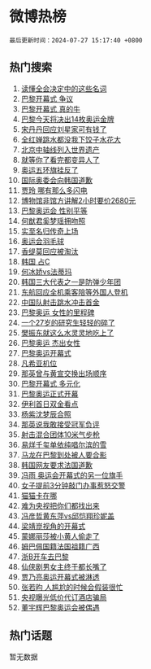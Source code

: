 # 微博热榜

`最后更新时间：2024-07-27 15:17:40 +0800`

## 热门搜索

1. [读懂全会决定中的这些名词](https://m.weibo.cn/search?containerid=100103type%3D1%26t%3D10%26q%3D%23%E8%AF%BB%E6%87%82%E5%85%A8%E4%BC%9A%E5%86%B3%E5%AE%9A%E4%B8%AD%E7%9A%84%E8%BF%99%E4%BA%9B%E5%90%8D%E8%AF%8D%23&stream_entry_id=51&isnewpage=1&extparam=seat%3D1%26stream_entry_id%3D51%26c_type%3D51%26q%3D%2523%25E8%25AF%25BB%25E6%2587%2582%25E5%2585%25A8%25E4%25BC%259A%25E5%2586%25B3%25E5%25AE%259A%25E4%25B8%25AD%25E7%259A%2584%25E8%25BF%2599%25E4%25BA%259B%25E5%2590%258D%25E8%25AF%258D%2523%26cate%3D10103%26dgr%3D0%26pos%3D0%26filter_type%3Drealtimehot%26display_time%3D1722064658%26pre_seqid%3D1722064658771014502163)
1. [巴黎开幕式 争议](https://m.weibo.cn/search?containerid=100103type%3D1%26t%3D10%26q%3D%E5%B7%B4%E9%BB%8E%E5%BC%80%E5%B9%95%E5%BC%8F+%E4%BA%89%E8%AE%AE&stream_entry_id=31&isnewpage=1&extparam=seat%3D1%26stream_entry_id%3D31%26flag%3D16%26pos%3D0%26lcate%3D5001%26c_type%3D31%26realpos%3D1%26band_rank%3D1%26cate%3D5001%26q%3D%25E5%25B7%25B4%25E9%25BB%258E%25E5%25BC%2580%25E5%25B9%2595%25E5%25BC%258F%2520%25E4%25BA%2589%25E8%25AE%25AE%26dgr%3D0%26filter_type%3Drealtimehot%26display_time%3D1722064658%26pre_seqid%3D1722064658771014502163)
1. [巴黎开幕式 真的牛](https://m.weibo.cn/search?containerid=100103type%3D1%26t%3D10%26q%3D%E5%B7%B4%E9%BB%8E%E5%BC%80%E5%B9%95%E5%BC%8F+%E7%9C%9F%E7%9A%84%E7%89%9B&stream_entry_id=31&isnewpage=1&extparam=seat%3D1%26stream_entry_id%3D31%26flag%3D16%26pos%3D1%26lcate%3D5001%26c_type%3D31%26realpos%3D2%26band_rank%3D2%26cate%3D5001%26q%3D%25E5%25B7%25B4%25E9%25BB%258E%25E5%25BC%2580%25E5%25B9%2595%25E5%25BC%258F%2520%25E7%259C%259F%25E7%259A%2584%25E7%2589%259B%26dgr%3D0%26filter_type%3Drealtimehot%26display_time%3D1722064658%26pre_seqid%3D1722064658771014502163)
1. [巴黎今天将决出14枚奥运金牌](https://m.weibo.cn/search?containerid=100103type%3D1%26t%3D10%26q%3D%23%E5%B7%B4%E9%BB%8E%E4%BB%8A%E5%A4%A9%E5%B0%86%E5%86%B3%E5%87%BA14%E6%9E%9A%E5%A5%A5%E8%BF%90%E9%87%91%E7%89%8C%23&stream_entry_id=31&isnewpage=1&extparam=seat%3D1%26stream_entry_id%3D31%26flag%3D0%26pos%3D2%26lcate%3D5001%26c_type%3D31%26realpos%3D3%26band_rank%3D3%26cate%3D5001%26q%3D%2523%25E5%25B7%25B4%25E9%25BB%258E%25E4%25BB%258A%25E5%25A4%25A9%25E5%25B0%2586%25E5%2586%25B3%25E5%2587%25BA14%25E6%259E%259A%25E5%25A5%25A5%25E8%25BF%2590%25E9%2587%2591%25E7%2589%258C%2523%26dgr%3D0%26filter_type%3Drealtimehot%26display_time%3D1722064658%26pre_seqid%3D1722064658771014502163)
1. [宋丹丹回应刘星家可有钱了](https://m.weibo.cn/search?containerid=100103type%3D1%26t%3D10%26q%3D%23%E5%AE%8B%E4%B8%B9%E4%B8%B9%E5%9B%9E%E5%BA%94%E5%88%98%E6%98%9F%E5%AE%B6%E5%8F%AF%E6%9C%89%E9%92%B1%E4%BA%86%23&stream_entry_id=31&isnewpage=1&extparam=seat%3D1%26stream_entry_id%3D31%26flag%3D1%26pos%3D3%26lcate%3D5001%26c_type%3D31%26realpos%3D4%26band_rank%3D4%26cate%3D5001%26q%3D%2523%25E5%25AE%258B%25E4%25B8%25B9%25E4%25B8%25B9%25E5%259B%259E%25E5%25BA%2594%25E5%2588%2598%25E6%2598%259F%25E5%25AE%25B6%25E5%258F%25AF%25E6%259C%2589%25E9%2592%25B1%25E4%25BA%2586%2523%26dgr%3D0%26filter_type%3Drealtimehot%26display_time%3D1722064658%26pre_seqid%3D1722064658771014502163)
1. [全红婵跳水都没我下饺子水花大](https://m.weibo.cn/search?containerid=100103type%3D1%26t%3D10%26q%3D%23%E5%85%A8%E7%BA%A2%E5%A9%B5%E8%B7%B3%E6%B0%B4%E9%83%BD%E6%B2%A1%E6%88%91%E4%B8%8B%E9%A5%BA%E5%AD%90%E6%B0%B4%E8%8A%B1%E5%A4%A7%23&stream_entry_id=31&isnewpage=1&extparam=seat%3D1%26stream_entry_id%3D31%26flag%3D2%26pos%3D4%26lcate%3D5001%26c_type%3D31%26realpos%3D5%26band_rank%3D5%26cate%3D5001%26q%3D%2523%25E5%2585%25A8%25E7%25BA%25A2%25E5%25A9%25B5%25E8%25B7%25B3%25E6%25B0%25B4%25E9%2583%25BD%25E6%25B2%25A1%25E6%2588%2591%25E4%25B8%258B%25E9%25A5%25BA%25E5%25AD%2590%25E6%25B0%25B4%25E8%258A%25B1%25E5%25A4%25A7%2523%26dgr%3D0%26filter_type%3Drealtimehot%26display_time%3D1722064658%26pre_seqid%3D1722064658771014502163)
1. [北京中轴线列入世界遗产](https://m.weibo.cn/search?containerid=100103type%3D1%26t%3D10%26q%3D%23%E5%8C%97%E4%BA%AC%E4%B8%AD%E8%BD%B4%E7%BA%BF%E5%88%97%E5%85%A5%E4%B8%96%E7%95%8C%E9%81%97%E4%BA%A7%23&stream_entry_id=31&isnewpage=1&extparam=seat%3D1%26stream_entry_id%3D31%26flag%3D1%26pos%3D5%26lcate%3D5001%26c_type%3D31%26realpos%3D6%26band_rank%3D6%26cate%3D5001%26q%3D%2523%25E5%258C%2597%25E4%25BA%25AC%25E4%25B8%25AD%25E8%25BD%25B4%25E7%25BA%25BF%25E5%2588%2597%25E5%2585%25A5%25E4%25B8%2596%25E7%2595%258C%25E9%2581%2597%25E4%25BA%25A7%2523%26dgr%3D0%26filter_type%3Drealtimehot%26display_time%3D1722064658%26pre_seqid%3D1722064658771014502163)
1. [就等你了看完都变异人了](https://m.weibo.cn/search?containerid=100103type%3D1%26t%3D10%26q%3D%23%E5%B0%B1%E7%AD%89%E4%BD%A0%E4%BA%86%E7%9C%8B%E5%AE%8C%E9%83%BD%E5%8F%98%E5%BC%82%E4%BA%BA%E4%BA%86%23&stream_entry_id=31&isnewpage=1&extparam=seat%3D1%26adid%3D246996%26band_rank%3D7%26is_ad_pos%3D1%26pos%3D6%26topic_ad%3D1%26c_type%3D31%26stream_entry_id%3D31%26lcate%3D5001%26cate%3D5001%26dgr%3D0%26q%3D%2523%25E5%25B0%25B1%25E7%25AD%2589%25E4%25BD%25A0%25E4%25BA%2586%25E7%259C%258B%25E5%25AE%258C%25E9%2583%25BD%25E5%258F%2598%25E5%25BC%2582%25E4%25BA%25BA%25E4%25BA%2586%2523%26filter_type%3Drealtimehot%26display_time%3D1722064658%26pre_seqid%3D1722064658771014502163)
1. [奥运五环旗挂反了](https://m.weibo.cn/search?containerid=100103type%3D1%26t%3D10%26q%3D%E5%A5%A5%E8%BF%90%E4%BA%94%E7%8E%AF%E6%97%97%E6%8C%82%E5%8F%8D%E4%BA%86&stream_entry_id=31&isnewpage=1&extparam=seat%3D1%26stream_entry_id%3D31%26flag%3D2%26pos%3D7%26lcate%3D5001%26c_type%3D31%26realpos%3D7%26band_rank%3D7%26cate%3D5001%26q%3D%25E5%25A5%25A5%25E8%25BF%2590%25E4%25BA%2594%25E7%258E%25AF%25E6%2597%2597%25E6%258C%2582%25E5%258F%258D%25E4%25BA%2586%26dgr%3D0%26filter_type%3Drealtimehot%26display_time%3D1722064658%26pre_seqid%3D1722064658771014502163)
1. [国际奥委会向韩国道歉](https://m.weibo.cn/search?containerid=100103type%3D1%26t%3D10%26q%3D%23%E5%9B%BD%E9%99%85%E5%A5%A5%E5%A7%94%E4%BC%9A%E5%90%91%E9%9F%A9%E5%9B%BD%E9%81%93%E6%AD%89%23&stream_entry_id=31&isnewpage=1&extparam=seat%3D1%26stream_entry_id%3D31%26flag%3D2%26pos%3D8%26lcate%3D5001%26c_type%3D31%26realpos%3D8%26band_rank%3D8%26cate%3D5001%26q%3D%2523%25E5%259B%25BD%25E9%2599%2585%25E5%25A5%25A5%25E5%25A7%2594%25E4%25BC%259A%25E5%2590%2591%25E9%259F%25A9%25E5%259B%25BD%25E9%2581%2593%25E6%25AD%2589%2523%26dgr%3D0%26filter_type%3Drealtimehot%26display_time%3D1722064658%26pre_seqid%3D1722064658771014502163)
1. [贾玲 哪有那么多闪电](https://m.weibo.cn/search?containerid=100103type%3D1%26t%3D10%26q%3D%E8%B4%BE%E7%8E%B2+%E5%93%AA%E6%9C%89%E9%82%A3%E4%B9%88%E5%A4%9A%E9%97%AA%E7%94%B5&stream_entry_id=31&isnewpage=1&extparam=seat%3D1%26stream_entry_id%3D31%26flag%3D0%26pos%3D9%26lcate%3D5001%26c_type%3D31%26realpos%3D9%26band_rank%3D9%26cate%3D5001%26q%3D%25E8%25B4%25BE%25E7%258E%25B2%2520%25E5%2593%25AA%25E6%259C%2589%25E9%2582%25A3%25E4%25B9%2588%25E5%25A4%259A%25E9%2597%25AA%25E7%2594%25B5%26dgr%3D0%26filter_type%3Drealtimehot%26display_time%3D1722064658%26pre_seqid%3D1722064658771014502163)
1. [博物馆非馆方讲解2小时要价2680元](https://m.weibo.cn/search?containerid=100103type%3D1%26t%3D10%26q%3D%23%E5%8D%9A%E7%89%A9%E9%A6%86%E9%9D%9E%E9%A6%86%E6%96%B9%E8%AE%B2%E8%A7%A32%E5%B0%8F%E6%97%B6%E8%A6%81%E4%BB%B72680%E5%85%83%23&stream_entry_id=31&isnewpage=1&extparam=seat%3D1%26stream_entry_id%3D31%26flag%3D1%26pos%3D10%26lcate%3D5001%26c_type%3D31%26realpos%3D10%26band_rank%3D10%26cate%3D5001%26q%3D%2523%25E5%258D%259A%25E7%2589%25A9%25E9%25A6%2586%25E9%259D%259E%25E9%25A6%2586%25E6%2596%25B9%25E8%25AE%25B2%25E8%25A7%25A32%25E5%25B0%258F%25E6%2597%25B6%25E8%25A6%2581%25E4%25BB%25B72680%25E5%2585%2583%2523%26dgr%3D0%26filter_type%3Drealtimehot%26display_time%3D1722064658%26pre_seqid%3D1722064658771014502163)
1. [巴黎奥运会 性别平等](https://m.weibo.cn/search?containerid=100103type%3D1%26t%3D10%26q%3D%E5%B7%B4%E9%BB%8E%E5%A5%A5%E8%BF%90%E4%BC%9A+%E6%80%A7%E5%88%AB%E5%B9%B3%E7%AD%89&stream_entry_id=31&isnewpage=1&extparam=seat%3D1%26stream_entry_id%3D31%26flag%3D2%26pos%3D11%26lcate%3D5001%26c_type%3D31%26realpos%3D11%26band_rank%3D11%26cate%3D5001%26q%3D%25E5%25B7%25B4%25E9%25BB%258E%25E5%25A5%25A5%25E8%25BF%2590%25E4%25BC%259A%2520%25E6%2580%25A7%25E5%2588%25AB%25E5%25B9%25B3%25E7%25AD%2589%26dgr%3D0%26filter_type%3Drealtimehot%26display_time%3D1722064658%26pre_seqid%3D1722064658771014502163)
1. [何猷君奚梦瑶拥吻照](https://m.weibo.cn/search?containerid=100103type%3D1%26t%3D10%26q%3D%23%E4%BD%95%E7%8C%B7%E5%90%9B%E5%A5%9A%E6%A2%A6%E7%91%B6%E6%8B%A5%E5%90%BB%E7%85%A7%23&stream_entry_id=31&isnewpage=1&extparam=seat%3D1%26stream_entry_id%3D31%26flag%3D1%26pos%3D12%26lcate%3D5001%26c_type%3D31%26realpos%3D12%26band_rank%3D12%26cate%3D5001%26q%3D%2523%25E4%25BD%2595%25E7%258C%25B7%25E5%2590%259B%25E5%25A5%259A%25E6%25A2%25A6%25E7%2591%25B6%25E6%258B%25A5%25E5%2590%25BB%25E7%2585%25A7%2523%26dgr%3D0%26filter_type%3Drealtimehot%26display_time%3D1722064658%26pre_seqid%3D1722064658771014502163)
1. [实至名归传奇上场](https://m.weibo.cn/search?containerid=100103type%3D1%26t%3D10%26q%3D%23%E5%AE%9E%E8%87%B3%E5%90%8D%E5%BD%92%E4%BC%A0%E5%A5%87%E4%B8%8A%E5%9C%BA%23&stream_entry_id=31&isnewpage=1&extparam=seat%3D1%26adid%3D248136%26flag%3D0%26pos%3D13%26lcate%3D5001%26realpos%3D13%26c_type%3D31%26band_rank%3D13%26dgr%3D0%26cate%3D5001%26q%3D%2523%25E5%25AE%259E%25E8%2587%25B3%25E5%2590%258D%25E5%25BD%2592%25E4%25BC%25A0%25E5%25A5%2587%25E4%25B8%258A%25E5%259C%25BA%2523%26filter_type%3Drealtimehot%26stream_entry_id%3D31%26display_time%3D1722064658%26pre_seqid%3D1722064658771014502163)
1. [奥运会羽毛球](https://m.weibo.cn/search?containerid=100103type%3D1%26t%3D10%26q%3D%23%E5%A5%A5%E8%BF%90%E4%BC%9A%E7%BE%BD%E6%AF%9B%E7%90%83%23&stream_entry_id=31&isnewpage=1&extparam=seat%3D1%26stream_entry_id%3D31%26flag%3D1%26pos%3D14%26lcate%3D5001%26c_type%3D31%26realpos%3D14%26band_rank%3D14%26cate%3D5001%26q%3D%2523%25E5%25A5%25A5%25E8%25BF%2590%25E4%25BC%259A%25E7%25BE%25BD%25E6%25AF%259B%25E7%2590%2583%2523%26dgr%3D0%26filter_type%3Drealtimehot%26display_time%3D1722064658%26pre_seqid%3D1722064658771014502163)
1. [香缇莫回应被淘汰](https://m.weibo.cn/search?containerid=100103type%3D1%26t%3D10%26q%3D%23%E9%A6%99%E7%BC%87%E8%8E%AB%E5%9B%9E%E5%BA%94%E8%A2%AB%E6%B7%98%E6%B1%B0%23&stream_entry_id=31&isnewpage=1&extparam=seat%3D1%26stream_entry_id%3D31%26flag%3D1%26pos%3D15%26lcate%3D5001%26c_type%3D31%26realpos%3D15%26band_rank%3D15%26cate%3D5001%26q%3D%2523%25E9%25A6%2599%25E7%25BC%2587%25E8%258E%25AB%25E5%259B%259E%25E5%25BA%2594%25E8%25A2%25AB%25E6%25B7%2598%25E6%25B1%25B0%2523%26dgr%3D0%26filter_type%3Drealtimehot%26display_time%3D1722064658%26pre_seqid%3D1722064658771014502163)
1. [韩国 占C](https://m.weibo.cn/search?containerid=100103type%3D1%26t%3D10%26q%3D%E9%9F%A9%E5%9B%BD+%E5%8D%A0C&stream_entry_id=31&isnewpage=1&extparam=seat%3D1%26stream_entry_id%3D31%26flag%3D0%26pos%3D16%26lcate%3D5001%26c_type%3D31%26realpos%3D16%26band_rank%3D16%26cate%3D5001%26q%3D%25E9%259F%25A9%25E5%259B%25BD%2520%25E5%258D%25A0C%26dgr%3D0%26filter_type%3Drealtimehot%26display_time%3D1722064658%26pre_seqid%3D1722064658771014502163)
1. [何冰娇vs法蒂玛](https://m.weibo.cn/search?containerid=100103type%3D1%26t%3D10%26q%3D%23%E4%BD%95%E5%86%B0%E5%A8%87vs%E6%B3%95%E8%92%82%E7%8E%9B%23&stream_entry_id=31&isnewpage=1&extparam=seat%3D1%26stream_entry_id%3D31%26flag%3D1%26pos%3D17%26lcate%3D5001%26c_type%3D31%26realpos%3D17%26band_rank%3D17%26cate%3D5001%26q%3D%2523%25E4%25BD%2595%25E5%2586%25B0%25E5%25A8%2587vs%25E6%25B3%2595%25E8%2592%2582%25E7%258E%259B%2523%26dgr%3D0%26filter_type%3Drealtimehot%26display_time%3D1722064658%26pre_seqid%3D1722064658771014502163)
1. [韩国三大代表之一是防弹少年团](https://m.weibo.cn/search?containerid=100103type%3D1%26t%3D10%26q%3D%23%E9%9F%A9%E5%9B%BD%E4%B8%89%E5%A4%A7%E4%BB%A3%E8%A1%A8%E4%B9%8B%E4%B8%80%E6%98%AF%E9%98%B2%E5%BC%B9%E5%B0%91%E5%B9%B4%E5%9B%A2%23&stream_entry_id=31&isnewpage=1&extparam=seat%3D1%26stream_entry_id%3D31%26flag%3D0%26pos%3D18%26lcate%3D5001%26c_type%3D31%26realpos%3D18%26band_rank%3D18%26cate%3D5001%26q%3D%2523%25E9%259F%25A9%25E5%259B%25BD%25E4%25B8%2589%25E5%25A4%25A7%25E4%25BB%25A3%25E8%25A1%25A8%25E4%25B9%258B%25E4%25B8%2580%25E6%2598%25AF%25E9%2598%25B2%25E5%25BC%25B9%25E5%25B0%2591%25E5%25B9%25B4%25E5%259B%25A2%2523%26dgr%3D0%26filter_type%3Drealtimehot%26display_time%3D1722064658%26pre_seqid%3D1722064658771014502163)
1. [东航回应全机乘客陪等外国人登机](https://m.weibo.cn/search?containerid=100103type%3D1%26t%3D10%26q%3D%23%E4%B8%9C%E8%88%AA%E5%9B%9E%E5%BA%94%E5%85%A8%E6%9C%BA%E4%B9%98%E5%AE%A2%E9%99%AA%E7%AD%89%E5%A4%96%E5%9B%BD%E4%BA%BA%E7%99%BB%E6%9C%BA%23&stream_entry_id=31&isnewpage=1&extparam=seat%3D1%26stream_entry_id%3D31%26flag%3D1%26pos%3D19%26lcate%3D5001%26c_type%3D31%26realpos%3D19%26band_rank%3D19%26cate%3D5001%26q%3D%2523%25E4%25B8%259C%25E8%2588%25AA%25E5%259B%259E%25E5%25BA%2594%25E5%2585%25A8%25E6%259C%25BA%25E4%25B9%2598%25E5%25AE%25A2%25E9%2599%25AA%25E7%25AD%2589%25E5%25A4%2596%25E5%259B%25BD%25E4%25BA%25BA%25E7%2599%25BB%25E6%259C%25BA%2523%26dgr%3D0%26filter_type%3Drealtimehot%26display_time%3D1722064658%26pre_seqid%3D1722064658771014502163)
1. [中国队射击跳水冲击首金](https://m.weibo.cn/search?containerid=100103type%3D1%26t%3D10%26q%3D%23%E4%B8%AD%E5%9B%BD%E9%98%9F%E5%B0%84%E5%87%BB%E8%B7%B3%E6%B0%B4%E5%86%B2%E5%87%BB%E9%A6%96%E9%87%91%23&stream_entry_id=31&isnewpage=1&extparam=seat%3D1%26stream_entry_id%3D31%26flag%3D0%26pos%3D20%26lcate%3D5001%26c_type%3D31%26realpos%3D20%26band_rank%3D20%26cate%3D5001%26q%3D%2523%25E4%25B8%25AD%25E5%259B%25BD%25E9%2598%259F%25E5%25B0%2584%25E5%2587%25BB%25E8%25B7%25B3%25E6%25B0%25B4%25E5%2586%25B2%25E5%2587%25BB%25E9%25A6%2596%25E9%2587%2591%2523%26dgr%3D0%26filter_type%3Drealtimehot%26display_time%3D1722064658%26pre_seqid%3D1722064658771014502163)
1. [巴黎奥运 女性的里程碑](https://m.weibo.cn/search?containerid=100103type%3D1%26t%3D10%26q%3D%E5%B7%B4%E9%BB%8E%E5%A5%A5%E8%BF%90+%E5%A5%B3%E6%80%A7%E7%9A%84%E9%87%8C%E7%A8%8B%E7%A2%91&stream_entry_id=31&isnewpage=1&extparam=seat%3D1%26stream_entry_id%3D31%26flag%3D0%26pos%3D21%26lcate%3D5001%26c_type%3D31%26realpos%3D21%26band_rank%3D21%26cate%3D5001%26q%3D%25E5%25B7%25B4%25E9%25BB%258E%25E5%25A5%25A5%25E8%25BF%2590%2520%25E5%25A5%25B3%25E6%2580%25A7%25E7%259A%2584%25E9%2587%258C%25E7%25A8%258B%25E7%25A2%2591%26dgr%3D0%26filter_type%3Drealtimehot%26display_time%3D1722064658%26pre_seqid%3D1722064658771014502163)
1. [一个27岁的研究生轻轻的碎了](https://m.weibo.cn/search?containerid=100103type%3D1%26t%3D10%26q%3D%23%E4%B8%80%E4%B8%AA27%E5%B2%81%E7%9A%84%E7%A0%94%E7%A9%B6%E7%94%9F%E8%BD%BB%E8%BD%BB%E7%9A%84%E7%A2%8E%E4%BA%86%23&stream_entry_id=31&isnewpage=1&extparam=seat%3D1%26stream_entry_id%3D31%26flag%3D0%26pos%3D22%26lcate%3D5001%26c_type%3D31%26realpos%3D22%26band_rank%3D22%26cate%3D5001%26q%3D%2523%25E4%25B8%2580%25E4%25B8%25AA27%25E5%25B2%2581%25E7%259A%2584%25E7%25A0%2594%25E7%25A9%25B6%25E7%2594%259F%25E8%25BD%25BB%25E8%25BD%25BB%25E7%259A%2584%25E7%25A2%258E%25E4%25BA%2586%2523%26dgr%3D0%26filter_type%3Drealtimehot%26display_time%3D1722064658%26pre_seqid%3D1722064658771014502163)
1. [樊振东就这么水灵灵地吃上了](https://m.weibo.cn/search?containerid=100103type%3D1%26t%3D10%26q%3D%E6%A8%8A%E6%8C%AF%E4%B8%9C%E5%B0%B1%E8%BF%99%E4%B9%88%E6%B0%B4%E7%81%B5%E7%81%B5%E5%9C%B0%E5%90%83%E4%B8%8A%E4%BA%86&stream_entry_id=31&isnewpage=1&extparam=seat%3D1%26stream_entry_id%3D31%26flag%3D0%26pos%3D23%26lcate%3D5001%26c_type%3D31%26realpos%3D23%26band_rank%3D23%26cate%3D5001%26q%3D%25E6%25A8%258A%25E6%258C%25AF%25E4%25B8%259C%25E5%25B0%25B1%25E8%25BF%2599%25E4%25B9%2588%25E6%25B0%25B4%25E7%2581%25B5%25E7%2581%25B5%25E5%259C%25B0%25E5%2590%2583%25E4%25B8%258A%25E4%25BA%2586%26dgr%3D0%26filter_type%3Drealtimehot%26display_time%3D1722064658%26pre_seqid%3D1722064658771014502163)
1. [巴黎奥运 杰出女性](https://m.weibo.cn/search?containerid=100103type%3D1%26t%3D10%26q%3D%E5%B7%B4%E9%BB%8E%E5%A5%A5%E8%BF%90+%E6%9D%B0%E5%87%BA%E5%A5%B3%E6%80%A7&stream_entry_id=31&isnewpage=1&extparam=seat%3D1%26stream_entry_id%3D31%26flag%3D0%26pos%3D24%26lcate%3D5001%26c_type%3D31%26realpos%3D24%26band_rank%3D24%26cate%3D5001%26q%3D%25E5%25B7%25B4%25E9%25BB%258E%25E5%25A5%25A5%25E8%25BF%2590%2520%25E6%259D%25B0%25E5%2587%25BA%25E5%25A5%25B3%25E6%2580%25A7%26dgr%3D0%26filter_type%3Drealtimehot%26display_time%3D1722064658%26pre_seqid%3D1722064658771014502163)
1. [巴黎奥运开幕式](https://m.weibo.cn/search?containerid=100103type%3D1%26t%3D10%26q%3D%E5%B7%B4%E9%BB%8E%E5%A5%A5%E8%BF%90%E5%BC%80%E5%B9%95%E5%BC%8F&stream_entry_id=31&isnewpage=1&extparam=seat%3D1%26stream_entry_id%3D31%26flag%3D0%26pos%3D25%26lcate%3D5001%26c_type%3D31%26realpos%3D25%26band_rank%3D25%26cate%3D5001%26q%3D%25E5%25B7%25B4%25E9%25BB%258E%25E5%25A5%25A5%25E8%25BF%2590%25E5%25BC%2580%25E5%25B9%2595%25E5%25BC%258F%26dgr%3D0%26filter_type%3Drealtimehot%26display_time%3D1722064658%26pre_seqid%3D1722064658771014502163)
1. [凡希亚机位](https://m.weibo.cn/search?containerid=100103type%3D1%26t%3D10%26q%3D%23%E5%87%A1%E5%B8%8C%E4%BA%9A%E6%9C%BA%E4%BD%8D%23&stream_entry_id=31&isnewpage=1&extparam=seat%3D1%26stream_entry_id%3D31%26flag%3D0%26pos%3D26%26lcate%3D5001%26c_type%3D31%26realpos%3D26%26band_rank%3D26%26cate%3D5001%26q%3D%2523%25E5%2587%25A1%25E5%25B8%258C%25E4%25BA%259A%25E6%259C%25BA%25E4%25BD%258D%2523%26dgr%3D0%26filter_type%3Drealtimehot%26display_time%3D1722064658%26pre_seqid%3D1722064658771014502163)
1. [那英曾与黄宣交换出场顺序](https://m.weibo.cn/search?containerid=100103type%3D1%26t%3D10%26q%3D%23%E9%82%A3%E8%8B%B1%E6%9B%BE%E4%B8%8E%E9%BB%84%E5%AE%A3%E4%BA%A4%E6%8D%A2%E5%87%BA%E5%9C%BA%E9%A1%BA%E5%BA%8F%23&stream_entry_id=31&isnewpage=1&extparam=seat%3D1%26stream_entry_id%3D31%26flag%3D1%26pos%3D27%26lcate%3D5001%26c_type%3D31%26realpos%3D27%26band_rank%3D27%26cate%3D5001%26q%3D%2523%25E9%2582%25A3%25E8%258B%25B1%25E6%259B%25BE%25E4%25B8%258E%25E9%25BB%2584%25E5%25AE%25A3%25E4%25BA%25A4%25E6%258D%25A2%25E5%2587%25BA%25E5%259C%25BA%25E9%25A1%25BA%25E5%25BA%258F%2523%26dgr%3D0%26filter_type%3Drealtimehot%26display_time%3D1722064658%26pre_seqid%3D1722064658771014502163)
1. [巴黎开幕式 多元化](https://m.weibo.cn/search?containerid=100103type%3D1%26t%3D10%26q%3D%E5%B7%B4%E9%BB%8E%E5%BC%80%E5%B9%95%E5%BC%8F+%E5%A4%9A%E5%85%83%E5%8C%96&stream_entry_id=31&isnewpage=1&extparam=seat%3D1%26stream_entry_id%3D31%26flag%3D0%26pos%3D28%26lcate%3D5001%26c_type%3D31%26realpos%3D28%26band_rank%3D28%26cate%3D5001%26q%3D%25E5%25B7%25B4%25E9%25BB%258E%25E5%25BC%2580%25E5%25B9%2595%25E5%25BC%258F%2520%25E5%25A4%259A%25E5%2585%2583%25E5%258C%2596%26dgr%3D0%26filter_type%3Drealtimehot%26display_time%3D1722064658%26pre_seqid%3D1722064658771014502163)
1. [巴黎奥运正式开幕](https://m.weibo.cn/search?containerid=100103type%3D1%26t%3D10%26q%3D%23%E5%B7%B4%E9%BB%8E%E5%A5%A5%E8%BF%90%E6%AD%A3%E5%BC%8F%E5%BC%80%E5%B9%95%23&stream_entry_id=31&isnewpage=1&extparam=seat%3D1%26stream_entry_id%3D31%26flag%3D0%26pos%3D29%26lcate%3D5001%26c_type%3D31%26realpos%3D29%26band_rank%3D29%26cate%3D5001%26q%3D%2523%25E5%25B7%25B4%25E9%25BB%258E%25E5%25A5%25A5%25E8%25BF%2590%25E6%25AD%25A3%25E5%25BC%258F%25E5%25BC%2580%25E5%25B9%2595%2523%26dgr%3D0%26filter_type%3Drealtimehot%26display_time%3D1722064658%26pre_seqid%3D1722064658771014502163)
1. [伊利首日双金看点](https://m.weibo.cn/search?containerid=100103type%3D1%26t%3D10%26q%3D%23%E4%BC%8A%E5%88%A9%E9%A6%96%E6%97%A5%E5%8F%8C%E9%87%91%E7%9C%8B%E7%82%B9%23&stream_entry_id=31&isnewpage=1&extparam=seat%3D1%26adid%3D248229%26flag%3D0%26pos%3D30%26lcate%3D5001%26realpos%3D30%26c_type%3D31%26band_rank%3D30%26dgr%3D0%26cate%3D5001%26q%3D%2523%25E4%25BC%258A%25E5%2588%25A9%25E9%25A6%2596%25E6%2597%25A5%25E5%258F%258C%25E9%2587%2591%25E7%259C%258B%25E7%2582%25B9%2523%26filter_type%3Drealtimehot%26stream_entry_id%3D31%26display_time%3D1722064658%26pre_seqid%3D1722064658771014502163)
1. [杨紫沈梦辰合照](https://m.weibo.cn/search?containerid=100103type%3D1%26t%3D10%26q%3D%23%E6%9D%A8%E7%B4%AB%E6%B2%88%E6%A2%A6%E8%BE%B0%E5%90%88%E7%85%A7%23&stream_entry_id=31&isnewpage=1&extparam=seat%3D1%26stream_entry_id%3D31%26flag%3D1%26pos%3D31%26lcate%3D5001%26c_type%3D31%26realpos%3D31%26band_rank%3D31%26cate%3D5001%26q%3D%2523%25E6%259D%25A8%25E7%25B4%25AB%25E6%25B2%2588%25E6%25A2%25A6%25E8%25BE%25B0%25E5%2590%2588%25E7%2585%25A7%2523%26dgr%3D0%26filter_type%3Drealtimehot%26display_time%3D1722064658%26pre_seqid%3D1722064658771014502163)
1. [那英说我敢接受冠军负评](https://m.weibo.cn/search?containerid=100103type%3D1%26t%3D10%26q%3D%23%E9%82%A3%E8%8B%B1%E8%AF%B4%E6%88%91%E6%95%A2%E6%8E%A5%E5%8F%97%E5%86%A0%E5%86%9B%E8%B4%9F%E8%AF%84%23&stream_entry_id=31&isnewpage=1&extparam=seat%3D1%26stream_entry_id%3D31%26flag%3D0%26pos%3D32%26lcate%3D5001%26c_type%3D31%26realpos%3D32%26band_rank%3D32%26cate%3D5001%26q%3D%2523%25E9%2582%25A3%25E8%258B%25B1%25E8%25AF%25B4%25E6%2588%2591%25E6%2595%25A2%25E6%258E%25A5%25E5%258F%2597%25E5%2586%25A0%25E5%2586%259B%25E8%25B4%259F%25E8%25AF%2584%2523%26dgr%3D0%26filter_type%3Drealtimehot%26display_time%3D1722064658%26pre_seqid%3D1722064658771014502163)
1. [射击混合团体10米气步枪](https://m.weibo.cn/search?containerid=100103type%3D1%26t%3D10%26q%3D%23%E5%B0%84%E5%87%BB%E6%B7%B7%E5%90%88%E5%9B%A2%E4%BD%9310%E7%B1%B3%E6%B0%94%E6%AD%A5%E6%9E%AA%23&stream_entry_id=31&isnewpage=1&extparam=seat%3D1%26stream_entry_id%3D31%26flag%3D1%26pos%3D33%26lcate%3D5001%26c_type%3D31%26realpos%3D33%26band_rank%3D33%26cate%3D5001%26q%3D%2523%25E5%25B0%2584%25E5%2587%25BB%25E6%25B7%25B7%25E5%2590%2588%25E5%259B%25A2%25E4%25BD%259310%25E7%25B1%25B3%25E6%25B0%2594%25E6%25AD%25A5%25E6%259E%25AA%2523%26dgr%3D0%26filter_type%3Drealtimehot%26display_time%3D1722064658%26pre_seqid%3D1722064658771014502163)
1. [易烊千玺单依纯唱尔滨的雪](https://m.weibo.cn/search?containerid=100103type%3D1%26t%3D10%26q%3D%23%E6%98%93%E7%83%8A%E5%8D%83%E7%8E%BA%E5%8D%95%E4%BE%9D%E7%BA%AF%E5%94%B1%E5%B0%94%E6%BB%A8%E7%9A%84%E9%9B%AA%23&stream_entry_id=31&isnewpage=1&extparam=seat%3D1%26stream_entry_id%3D31%26flag%3D1%26pos%3D34%26lcate%3D5001%26c_type%3D31%26realpos%3D34%26band_rank%3D34%26cate%3D5001%26q%3D%2523%25E6%2598%2593%25E7%2583%258A%25E5%258D%2583%25E7%258E%25BA%25E5%258D%2595%25E4%25BE%259D%25E7%25BA%25AF%25E5%2594%25B1%25E5%25B0%2594%25E6%25BB%25A8%25E7%259A%2584%25E9%259B%25AA%2523%26dgr%3D0%26filter_type%3Drealtimehot%26display_time%3D1722064658%26pre_seqid%3D1722064658771014502163)
1. [马龙在巴黎到处被人要合影](https://m.weibo.cn/search?containerid=100103type%3D1%26t%3D10%26q%3D%23%E9%A9%AC%E9%BE%99%E5%9C%A8%E5%B7%B4%E9%BB%8E%E5%88%B0%E5%A4%84%E8%A2%AB%E4%BA%BA%E8%A6%81%E5%90%88%E5%BD%B1%23&stream_entry_id=31&isnewpage=1&extparam=seat%3D1%26stream_entry_id%3D31%26flag%3D1%26pos%3D35%26lcate%3D5001%26c_type%3D31%26realpos%3D35%26band_rank%3D35%26cate%3D5001%26q%3D%2523%25E9%25A9%25AC%25E9%25BE%2599%25E5%259C%25A8%25E5%25B7%25B4%25E9%25BB%258E%25E5%2588%25B0%25E5%25A4%2584%25E8%25A2%25AB%25E4%25BA%25BA%25E8%25A6%2581%25E5%2590%2588%25E5%25BD%25B1%2523%26dgr%3D0%26filter_type%3Drealtimehot%26display_time%3D1722064658%26pre_seqid%3D1722064658771014502163)
1. [韩国网友要求法国道歉](https://m.weibo.cn/search?containerid=100103type%3D1%26t%3D10%26q%3D%E9%9F%A9%E5%9B%BD%E7%BD%91%E5%8F%8B%E8%A6%81%E6%B1%82%E6%B3%95%E5%9B%BD%E9%81%93%E6%AD%89&stream_entry_id=31&isnewpage=1&extparam=seat%3D1%26stream_entry_id%3D31%26flag%3D0%26pos%3D36%26lcate%3D5001%26c_type%3D31%26realpos%3D36%26band_rank%3D36%26cate%3D5001%26q%3D%25E9%259F%25A9%25E5%259B%25BD%25E7%25BD%2591%25E5%258F%258B%25E8%25A6%2581%25E6%25B1%2582%25E6%25B3%2595%25E5%259B%25BD%25E9%2581%2593%25E6%25AD%2589%26dgr%3D0%26filter_type%3Drealtimehot%26display_time%3D1722064658%26pre_seqid%3D1722064658771014502163)
1. [冯雨 奥运会开幕式的另一位旗手](https://m.weibo.cn/search?containerid=100103type%3D1%26t%3D10%26q%3D%E5%86%AF%E9%9B%A8+%E5%A5%A5%E8%BF%90%E4%BC%9A%E5%BC%80%E5%B9%95%E5%BC%8F%E7%9A%84%E5%8F%A6%E4%B8%80%E4%BD%8D%E6%97%97%E6%89%8B&stream_entry_id=31&isnewpage=1&extparam=seat%3D1%26stream_entry_id%3D31%26flag%3D1%26pos%3D37%26lcate%3D5001%26c_type%3D31%26realpos%3D37%26band_rank%3D37%26cate%3D5001%26q%3D%25E5%2586%25AF%25E9%259B%25A8%2520%25E5%25A5%25A5%25E8%25BF%2590%25E4%25BC%259A%25E5%25BC%2580%25E5%25B9%2595%25E5%25BC%258F%25E7%259A%2584%25E5%258F%25A6%25E4%25B8%2580%25E4%25BD%258D%25E6%2597%2597%25E6%2589%258B%26dgr%3D0%26filter_type%3Drealtimehot%26display_time%3D1722064658%26pre_seqid%3D1722064658771014502163)
1. [女子提前3分钟敲门办事惹怒交警](https://m.weibo.cn/search?containerid=100103type%3D1%26t%3D10%26q%3D%23%E5%A5%B3%E5%AD%90%E6%8F%90%E5%89%8D3%E5%88%86%E9%92%9F%E6%95%B2%E9%97%A8%E5%8A%9E%E4%BA%8B%E6%83%B9%E6%80%92%E4%BA%A4%E8%AD%A6%23&stream_entry_id=31&isnewpage=1&extparam=seat%3D1%26stream_entry_id%3D31%26flag%3D0%26pos%3D38%26lcate%3D5001%26c_type%3D31%26realpos%3D38%26band_rank%3D38%26cate%3D5001%26q%3D%2523%25E5%25A5%25B3%25E5%25AD%2590%25E6%258F%2590%25E5%2589%258D3%25E5%2588%2586%25E9%2592%259F%25E6%2595%25B2%25E9%2597%25A8%25E5%258A%259E%25E4%25BA%258B%25E6%2583%25B9%25E6%2580%2592%25E4%25BA%25A4%25E8%25AD%25A6%2523%26dgr%3D0%26filter_type%3Drealtimehot%26display_time%3D1722064658%26pre_seqid%3D1722064658771014502163)
1. [猫猫卡在哪](https://m.weibo.cn/search?containerid=100103type%3D1%26t%3D10%26q%3D%23%E7%8C%AB%E7%8C%AB%E5%8D%A1%E5%9C%A8%E5%93%AA%23&stream_entry_id=31&isnewpage=1&extparam=seat%3D1%26adid%3D248050%26flag%3D0%26pos%3D39%26lcate%3D5001%26realpos%3D39%26c_type%3D31%26band_rank%3D39%26dgr%3D0%26cate%3D5001%26q%3D%2523%25E7%258C%25AB%25E7%258C%25AB%25E5%258D%25A1%25E5%259C%25A8%25E5%2593%25AA%2523%26filter_type%3Drealtimehot%26stream_entry_id%3D31%26display_time%3D1722064658%26pre_seqid%3D1722064658771014502163)
1. [难为央视把你们都找出来](https://m.weibo.cn/search?containerid=100103type%3D1%26t%3D10%26q%3D%23%E9%9A%BE%E4%B8%BA%E5%A4%AE%E8%A7%86%E6%8A%8A%E4%BD%A0%E4%BB%AC%E9%83%BD%E6%89%BE%E5%87%BA%E6%9D%A5%23&stream_entry_id=31&isnewpage=1&extparam=seat%3D1%26stream_entry_id%3D31%26flag%3D0%26pos%3D40%26lcate%3D5001%26c_type%3D31%26realpos%3D40%26band_rank%3D40%26cate%3D5001%26q%3D%2523%25E9%259A%25BE%25E4%25B8%25BA%25E5%25A4%25AE%25E8%25A7%2586%25E6%258A%258A%25E4%25BD%25A0%25E4%25BB%25AC%25E9%2583%25BD%25E6%2589%25BE%25E5%2587%25BA%25E6%259D%25A5%2523%26dgr%3D0%26filter_type%3Drealtimehot%26display_time%3D1722064658%26pre_seqid%3D1722064658771014502163)
1. [冯彦哲黄东萍vs邱恺翔珍妮盖](https://m.weibo.cn/search?containerid=100103type%3D1%26t%3D10%26q%3D%23%E5%86%AF%E5%BD%A6%E5%93%B2%E9%BB%84%E4%B8%9C%E8%90%8Dvs%E9%82%B1%E6%81%BA%E7%BF%94%E7%8F%8D%E5%A6%AE%E7%9B%96%23&stream_entry_id=31&isnewpage=1&extparam=seat%3D1%26stream_entry_id%3D31%26flag%3D1%26pos%3D41%26lcate%3D5001%26c_type%3D31%26realpos%3D41%26band_rank%3D41%26cate%3D5001%26q%3D%2523%25E5%2586%25AF%25E5%25BD%25A6%25E5%2593%25B2%25E9%25BB%2584%25E4%25B8%259C%25E8%2590%258Dvs%25E9%2582%25B1%25E6%2581%25BA%25E7%25BF%2594%25E7%258F%258D%25E5%25A6%25AE%25E7%259B%2596%2523%26dgr%3D0%26filter_type%3Drealtimehot%26display_time%3D1722064658%26pre_seqid%3D1722064658771014502163)
1. [梁靖崑视角的开幕式](https://m.weibo.cn/search?containerid=100103type%3D1%26t%3D10%26q%3D%23%E6%A2%81%E9%9D%96%E5%B4%91%E8%A7%86%E8%A7%92%E7%9A%84%E5%BC%80%E5%B9%95%E5%BC%8F%23&stream_entry_id=31&isnewpage=1&extparam=seat%3D1%26stream_entry_id%3D31%26flag%3D1%26pos%3D42%26lcate%3D5001%26c_type%3D31%26realpos%3D42%26band_rank%3D42%26cate%3D5001%26q%3D%2523%25E6%25A2%2581%25E9%259D%2596%25E5%25B4%2591%25E8%25A7%2586%25E8%25A7%2592%25E7%259A%2584%25E5%25BC%2580%25E5%25B9%2595%25E5%25BC%258F%2523%26dgr%3D0%26filter_type%3Drealtimehot%26display_time%3D1722064658%26pre_seqid%3D1722064658771014502163)
1. [蒙娜丽莎被小黄人偷走了](https://m.weibo.cn/search?containerid=100103type%3D1%26t%3D10%26q%3D%23%E8%92%99%E5%A8%9C%E4%B8%BD%E8%8E%8E%E8%A2%AB%E5%B0%8F%E9%BB%84%E4%BA%BA%E5%81%B7%E8%B5%B0%E4%BA%86%23&stream_entry_id=31&isnewpage=1&extparam=seat%3D1%26stream_entry_id%3D31%26flag%3D0%26pos%3D43%26lcate%3D5001%26c_type%3D31%26realpos%3D43%26band_rank%3D43%26cate%3D5001%26q%3D%2523%25E8%2592%2599%25E5%25A8%259C%25E4%25B8%25BD%25E8%258E%258E%25E8%25A2%25AB%25E5%25B0%258F%25E9%25BB%2584%25E4%25BA%25BA%25E5%2581%25B7%25E8%25B5%25B0%25E4%25BA%2586%2523%26dgr%3D0%26filter_type%3Drealtimehot%26display_time%3D1722064658%26pre_seqid%3D1722064658771014502163)
1. [姆巴佩国籍法国祖籍广西](https://m.weibo.cn/search?containerid=100103type%3D1%26t%3D10%26q%3D%23%E5%A7%86%E5%B7%B4%E4%BD%A9%E5%9B%BD%E7%B1%8D%E6%B3%95%E5%9B%BD%E7%A5%96%E7%B1%8D%E5%B9%BF%E8%A5%BF%23&stream_entry_id=31&isnewpage=1&extparam=seat%3D1%26stream_entry_id%3D31%26flag%3D0%26pos%3D44%26lcate%3D5001%26c_type%3D31%26realpos%3D44%26band_rank%3D44%26cate%3D5001%26q%3D%2523%25E5%25A7%2586%25E5%25B7%25B4%25E4%25BD%25A9%25E5%259B%25BD%25E7%25B1%258D%25E6%25B3%2595%25E5%259B%25BD%25E7%25A5%2596%25E7%25B1%258D%25E5%25B9%25BF%25E8%25A5%25BF%2523%26dgr%3D0%26filter_type%3Drealtimehot%26display_time%3D1722064658%26pre_seqid%3D1722064658771014502163)
1. [浙B开车去巴黎](https://m.weibo.cn/search?containerid=100103type%3D1%26t%3D10%26q%3D%23%E6%B5%99B%E5%BC%80%E8%BD%A6%E5%8E%BB%E5%B7%B4%E9%BB%8E%23&stream_entry_id=31&isnewpage=1&extparam=seat%3D1%26stream_entry_id%3D31%26flag%3D1%26pos%3D45%26lcate%3D5001%26c_type%3D31%26realpos%3D45%26band_rank%3D45%26cate%3D5001%26q%3D%2523%25E6%25B5%2599B%25E5%25BC%2580%25E8%25BD%25A6%25E5%258E%25BB%25E5%25B7%25B4%25E9%25BB%258E%2523%26dgr%3D0%26filter_type%3Drealtimehot%26display_time%3D1722064658%26pre_seqid%3D1722064658771014502163)
1. [仙侠剧男女主终于都长嘴了](https://m.weibo.cn/search?containerid=100103type%3D1%26t%3D10%26q%3D%23%E4%BB%99%E4%BE%A0%E5%89%A7%E7%94%B7%E5%A5%B3%E4%B8%BB%E7%BB%88%E4%BA%8E%E9%83%BD%E9%95%BF%E5%98%B4%E4%BA%86%23&stream_entry_id=31&isnewpage=1&extparam=seat%3D1%26stream_entry_id%3D31%26flag%3D0%26pos%3D46%26lcate%3D5001%26c_type%3D31%26realpos%3D46%26band_rank%3D46%26cate%3D5001%26q%3D%2523%25E4%25BB%2599%25E4%25BE%25A0%25E5%2589%25A7%25E7%2594%25B7%25E5%25A5%25B3%25E4%25B8%25BB%25E7%25BB%2588%25E4%25BA%258E%25E9%2583%25BD%25E9%2595%25BF%25E5%2598%25B4%25E4%25BA%2586%2523%26dgr%3D0%26filter_type%3Drealtimehot%26display_time%3D1722064658%26pre_seqid%3D1722064658771014502163)
1. [贾乃亮奥运开幕式被淋透](https://m.weibo.cn/search?containerid=100103type%3D1%26t%3D10%26q%3D%23%E8%B4%BE%E4%B9%83%E4%BA%AE%E5%A5%A5%E8%BF%90%E5%BC%80%E5%B9%95%E5%BC%8F%E8%A2%AB%E6%B7%8B%E9%80%8F%23&stream_entry_id=31&isnewpage=1&extparam=seat%3D1%26stream_entry_id%3D31%26flag%3D0%26pos%3D47%26lcate%3D5001%26c_type%3D31%26realpos%3D47%26band_rank%3D47%26cate%3D5001%26q%3D%2523%25E8%25B4%25BE%25E4%25B9%2583%25E4%25BA%25AE%25E5%25A5%25A5%25E8%25BF%2590%25E5%25BC%2580%25E5%25B9%2595%25E5%25BC%258F%25E8%25A2%25AB%25E6%25B7%258B%25E9%2580%258F%2523%26dgr%3D0%26filter_type%3Drealtimehot%26display_time%3D1722064658%26pre_seqid%3D1722064658771014502163)
1. [张若昀 人尴尬的时候会假装很忙](https://m.weibo.cn/search?containerid=100103type%3D1%26t%3D10%26q%3D%E5%BC%A0%E8%8B%A5%E6%98%80+%E4%BA%BA%E5%B0%B4%E5%B0%AC%E7%9A%84%E6%97%B6%E5%80%99%E4%BC%9A%E5%81%87%E8%A3%85%E5%BE%88%E5%BF%99&stream_entry_id=31&isnewpage=1&extparam=seat%3D1%26stream_entry_id%3D31%26flag%3D1%26pos%3D48%26lcate%3D5001%26c_type%3D31%26realpos%3D48%26band_rank%3D48%26cate%3D5001%26q%3D%25E5%25BC%25A0%25E8%258B%25A5%25E6%2598%2580%2520%25E4%25BA%25BA%25E5%25B0%25B4%25E5%25B0%25AC%25E7%259A%2584%25E6%2597%25B6%25E5%2580%2599%25E4%25BC%259A%25E5%2581%2587%25E8%25A3%2585%25E5%25BE%2588%25E5%25BF%2599%26dgr%3D0%26filter_type%3Drealtimehot%26display_time%3D1722064658%26pre_seqid%3D1722064658771014502163)
1. [央视曝光低价代订酒店骗局](https://m.weibo.cn/search?containerid=100103type%3D1%26t%3D10%26q%3D%23%E5%A4%AE%E8%A7%86%E6%9B%9D%E5%85%89%E4%BD%8E%E4%BB%B7%E4%BB%A3%E8%AE%A2%E9%85%92%E5%BA%97%E9%AA%97%E5%B1%80%23&stream_entry_id=31&isnewpage=1&extparam=seat%3D1%26stream_entry_id%3D31%26flag%3D1%26pos%3D49%26lcate%3D5001%26c_type%3D31%26realpos%3D49%26band_rank%3D49%26cate%3D5001%26q%3D%2523%25E5%25A4%25AE%25E8%25A7%2586%25E6%259B%259D%25E5%2585%2589%25E4%25BD%258E%25E4%25BB%25B7%25E4%25BB%25A3%25E8%25AE%25A2%25E9%2585%2592%25E5%25BA%2597%25E9%25AA%2597%25E5%25B1%2580%2523%26dgr%3D0%26filter_type%3Drealtimehot%26display_time%3D1722064658%26pre_seqid%3D1722064658771014502163)
1. [董宇辉巴黎奥运会被偶遇](https://m.weibo.cn/search?containerid=100103type%3D1%26t%3D10%26q%3D%23%E8%91%A3%E5%AE%87%E8%BE%89%E5%B7%B4%E9%BB%8E%E5%A5%A5%E8%BF%90%E4%BC%9A%E8%A2%AB%E5%81%B6%E9%81%87%23&stream_entry_id=31&isnewpage=1&extparam=seat%3D1%26stream_entry_id%3D31%26flag%3D1%26pos%3D50%26lcate%3D5001%26c_type%3D31%26realpos%3D50%26band_rank%3D50%26cate%3D5001%26q%3D%2523%25E8%2591%25A3%25E5%25AE%2587%25E8%25BE%2589%25E5%25B7%25B4%25E9%25BB%258E%25E5%25A5%25A5%25E8%25BF%2590%25E4%25BC%259A%25E8%25A2%25AB%25E5%2581%25B6%25E9%2581%2587%2523%26dgr%3D0%26filter_type%3Drealtimehot%26display_time%3D1722064658%26pre_seqid%3D1722064658771014502163)

## 热门话题

暂无数据
